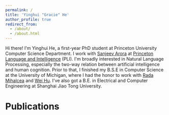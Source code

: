 ```yaml
---
permalink: /
title: 'Yinghui "Gracie" He'
author_profile: true
redirect_from:
  - /about/
  - /about.html
---
```


Hi there! I'm Yinghui He, a first-year PhD student at Princeton University Computer Science Department. I work with [Sanjeev Arora](https://www.cs.princeton.edu/~arora/) at [Princeton Language and Intelligence](https://pli.princeton.edu/) (PLI). I'm broadly interested in Natural Language Processing, especially the two-way relation between artificial intelligence and human cognition. Prior to that, I finished my B.S.E in Computer Science at the University of Michigan, where I had the honor to work with [Rada Mihalcea](https://web.eecs.umich.edu/~mihalcea/) and [Wei Hu](https://weihu.me/). I've also got a B.E. in Electrical and Computer Engineering at Shanghai Jiao Tong University.

# Publications
